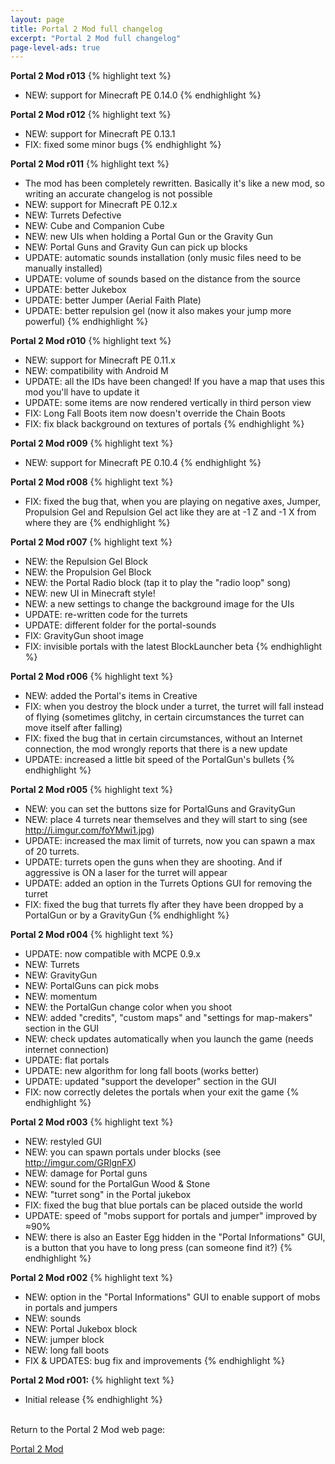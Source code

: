 ```yaml
---
layout: page
title: Portal 2 Mod full changelog
excerpt: "Portal 2 Mod full changelog"
page-level-ads: true
---
```



**Portal 2 Mod r013**
{% highlight text %}
- NEW: support for Minecraft PE 0.14.0
{% endhighlight %}

**Portal 2 Mod r012**
{% highlight text %}
- NEW: support for Minecraft PE 0.13.1
- FIX: fixed some minor bugs
{% endhighlight %}

**Portal 2 Mod r011**
{% highlight text %}
- The mod has been completely rewritten. Basically it's like a new mod, so writing an accurate changelog is not possible
- NEW: support for Minecraft PE 0.12.x
- NEW: Turrets Defective
- NEW: Cube and Companion Cube
- NEW: new UIs when holding a Portal Gun or the Gravity Gun
- NEW: Portal Guns and Gravity Gun can pick up blocks
- UPDATE: automatic sounds installation (only music files need to be manually installed)
- UPDATE: volume of sounds based on the distance from the source
- UPDATE: better Jukebox
- UPDATE: better Jumper (Aerial Faith Plate)
- UPDATE: better repulsion gel (now it also makes your jump more powerful)
{% endhighlight %}

**Portal 2 Mod r010**
{% highlight text %}
- NEW: support for Minecraft PE 0.11.x
- NEW: compatibility with Android M
- UPDATE: all the IDs have been changed! If you have a map that uses this mod you'll have to update it
- UPDATE: some items are now rendered vertically in third person view
- FIX: Long Fall Boots item now doesn't override the Chain Boots
- FIX: fix black background on textures of portals
{% endhighlight %}

**Portal 2 Mod r009**
{% highlight text %}
- NEW: support for Minecraft PE 0.10.4
{% endhighlight %}

**Portal 2 Mod r008**
{% highlight text %}
- FIX: fixed the bug that, when you are playing on negative axes, Jumper, Propulsion Gel and Repulsion Gel act like they are at -1 Z and -1 X from where they are
{% endhighlight %}

**Portal 2 Mod r007**
{% highlight text %}
- NEW: the Repulsion Gel Block
- NEW: the Propulsion Gel Block
- NEW: the Portal Radio block (tap it to play the "radio loop" song)
- NEW: new UI in Minecraft style!
- NEW: a new settings to change the background image for the UIs
- UPDATE: re-written code for the turrets
- UPDATE: different folder for the portal-sounds
- FIX: GravityGun shoot image
- FIX: invisible portals with the latest BlockLauncher beta
{% endhighlight %}

**Portal 2 Mod r006**
{% highlight text %}
- NEW: added the Portal's items in Creative
- FIX: when you destroy the block under a turret, the turret will fall instead of flying (sometimes glitchy, in certain circumstances the turret can move itself after falling)
- FIX: fixed the bug that in certain circumstances, without an Internet connection, the mod wrongly reports that there is a new update
- UPDATE: increased a little bit speed of the PortalGun's bullets
{% endhighlight %}

**Portal 2 Mod r005**
{% highlight text %}
- NEW: you can set the buttons size for PortalGuns and GravityGun
- NEW: place 4 turrets near themselves and they will start to sing (see http://i.imgur.com/foYMwi1.jpg)
- UPDATE: increased the max limit of turrets, now you can spawn a max of 20 turrets.
- UPDATE: turrets open the guns when they are shooting. And if aggressive is ON a laser for the turret will appear
- UPDATE: added an option in the Turrets Options GUI for removing the turret
- FIX: fixed the bug that turrets fly after they have been dropped by a PortalGun or by a GravityGun
{% endhighlight %}

**Portal 2 Mod r004**
{% highlight text %}
- UPDATE: now compatible with MCPE 0.9.x
- NEW: Turrets
- NEW: GravityGun
- NEW: PortalGuns can pick mobs
- NEW: momentum
- NEW: the PortalGun change color when you shoot
- NEW: added "credits", "custom maps" and "settings for map-makers" section in the GUI
- NEW: check updates automatically when you launch the game (needs internet connection)
- UPDATE: flat portals
- UPDATE: new algorithm for long fall boots (works better)
- UPDATE: updated "support the developer" section in the GUI
- FIX: now correctly deletes the portals when your exit the game
{% endhighlight %}

**Portal 2 Mod r003**
{% highlight text %}
- NEW: restyled GUI
- NEW: you can spawn portals under blocks (see http://imgur.com/GRlgnFX)
- NEW: damage for Portal guns
- NEW: sound for the PortalGun Wood & Stone
- NEW: "turret song" in the Portal jukebox
- FIX: fixed the bug that blue portals can be placed outside the world
- UPDATE: speed of "mobs support for portals and jumper" improved by ≈90%
- NEW: there is also an Easter Egg hidden in the "Portal Informations" GUI, is a button that you have to long press (can someone find it?)
{% endhighlight %}

**Portal 2 Mod r002**
{% highlight text %}
- NEW: option in the "Portal Informations" GUI to enable support of mobs in portals and jumpers
- NEW: sounds
- NEW: Portal Jukebox block
- NEW: jumper block
- NEW: long fall boots
- FIX & UPDATES: bug fix and improvements
{% endhighlight %}

**Portal 2 Mod r001:**
{% highlight text %}
- Initial release
{% endhighlight %}


<br>Return to the Portal 2 Mod web page:

<div markdown="0"><a href="{{ site.url }}/minecraft/portal2-mod/#changelog" class="btn">Portal 2 Mod</a></div>

